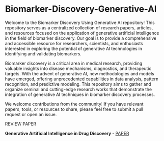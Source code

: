 # Biomarker-Discovery-Generative-AI
Welcome to the Biomarker Discovery Using Generative AI repository! This repository serves as a centralized collection of research papers, articles, and resources focused on the application of generative artificial intelligence in the field of biomarker discovery. Our goal is to provide a comprehensive and accessible resource for researchers, scientists, and enthusiasts interested in exploring the potential of generative AI technologies in identifying and validating biomarkers.

Biomarker discovery is a critical area in medical research, providing valuable insights into disease mechanisms, diagnostics, and therapeutic targets. With the advent of generative AI, new methodologies and models have emerged, offering unprecedented capabilities in data analysis, pattern recognition, and predictive modeling. This repository aims to gather and organize seminal and cutting-edge research works that demonstrate the integration of generative AI techniques in biomarker discovery processes.

We welcome contributions from the community! If you have relevant papers, tools, or resources to share, please feel free to submit a pull request or open an issue.

REVIEW PAPER

**Generative Artificial Intelligence in Drug Discovery** - [PAPER](https://www.researchgate.net/publication/379828997_Generative_Artificial_Intelligence_in_Drug_Discovery)
